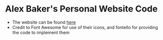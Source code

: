 # Alex Baker's Personal Website Code
- The website can be found [here](https://alexanderjordanbaker.com)
- Credit to Font Awesome for use of their icons, and fontello for providing the code to implement them
